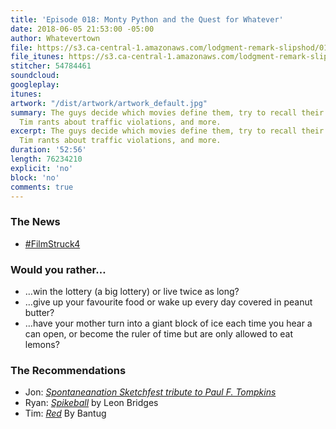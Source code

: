 ```yaml
---
title: 'Episode 018: Monty Python and the Quest for Whatever'
date: 2018-06-05 21:53:00 -05:00
author: Whatevertown
file: https://s3.ca-central-1.amazonaws.com/lodgment-remark-slipshod/018.mp3
file_itunes: https://s3.ca-central-1.amazonaws.com/lodgment-remark-slipshod/018.m4a
stitcher: 54784461
soundcloud: 
googleplay: 
itunes: 
artwork: "/dist/artwork/artwork_default.jpg"
summary: The guys decide which movies define them, try to recall their earliest memories,
  Tim rants about traffic violations, and more.
excerpt: The guys decide which movies define them, try to recall their earliest memories,
  Tim rants about traffic violations, and more.
duration: '52:56'
length: 76234210
explicit: 'no'
block: 'no'
comments: true
---
```


### The News
- [#FilmStruck4](https://twitter.com/FilmStruck/status/986228505884098560)

### Would you rather…
- …win the lottery (a big lottery) or live twice as long?
- …give up your favourite food or wake up every day covered in peanut butter?
- …have your mother turn into a giant block of ice each time you hear a can open, or become the ruler of time but are only allowed to eat lemons?

### The Recommendations
- Jon: *[Spontaneanation Sketchfest tribute to Paul F. Tompkins](https://www.earwolf.com/episode/bonus-sf-sketchfest-tribute-to-paul-f-tompkins/)*
- Ryan: *[Spikeball](https://spikeball.com/?rfsn=856320.3a4b99&utm_source=refersion&utm_medium=influencers&utm_campaign=856320.3a4b99)* by Leon Bridges
- Tim: *[Red](https://open.spotify.com/album/3zOwYnHgbp1ancm5JojHZZ)* By Bantug